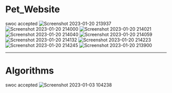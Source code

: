 # Pet_Website
swoc accepted
![Screenshot 2023-01-20 213937](https://user-images.githubusercontent.com/87604491/213978142-6503461b-cafb-4e44-89db-9a10ff78924a.jpg)
![Screenshot 2023-01-20 214000](https://user-images.githubusercontent.com/87604491/213978143-f38a64fb-0b91-4c14-83d4-9f90f5d5638e.jpg)
![Screenshot 2023-01-20 214021](https://user-images.githubusercontent.com/87604491/213978144-abb0ca3e-a4e8-4391-9f55-2618a9e03e97.jpg)
![Screenshot 2023-01-20 214040](https://user-images.githubusercontent.com/87604491/213978147-7702eefd-2da5-4181-9038-6957b650e000.jpg)
![Screenshot 2023-01-20 214059](https://user-images.githubusercontent.com/87604491/213978150-2bbda89e-4557-44fb-8639-099bf9b5340c.jpg)
![Screenshot 2023-01-20 214132](https://user-images.githubusercontent.com/87604491/213978154-b4593b33-2f4f-4435-b6e4-a265cde32192.jpg)
![Screenshot 2023-01-20 214223](https://user-images.githubusercontent.com/87604491/213978155-a1136fd7-f35d-4491-b804-aa4f7b98b66b.jpg)
![Screenshot 2023-01-20 214245](https://user-images.githubusercontent.com/87604491/213978157-272e1b38-db92-41a8-ab4b-c1a2f447b00a.jpg)
![Screenshot 2023-01-20 213900](https://user-images.githubusercontent.com/87604491/213978132-a1276671-5128-46a6-b6df-8f473e4c8212.jpg)

---
# Algorithms
swoc accepted
![Screenshot 2023-01-03 104238](https://user-images.githubusercontent.com/87604491/213980452-b7036ec3-4349-46ec-bc70-bc63ea24f23e.jpg)

